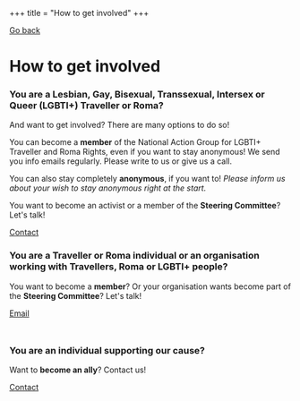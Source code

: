 +++
title = "How to get involved"
+++

[Go back](/what-we-do)

# How to get involved

<div class="color-box color-box--purple">

### You are a Lesbian, Gay, Bisexual, Transsexual, Intersex or Queer (LGBTI+) Traveller or Roma?

And want to get involved? There are many options to do so!

You can become a **member** of the National Action Group for LGBTI+ Traveller and Roma Rights, even if you want to stay anonymous! We send you info emails regularly. Please write to us or give us a call.

You can also stay completely **anonymous**, if you want to! *Please inform us about your wish to stay anonymous right at the start.* 

You want to become an activist or a member of the **Steering Committee**? Let's talk!

<div><a class="button button--white" href="/contact">Contact</a></div>
</div>

### You are a Traveller or Roma individual or an organisation working with Travellers, Roma or LGBTI+ people?

<div class="narrow-side-column">

You want to become a **member**? Or your organisation wants become part of the **Steering Committee**? Let's talk!

<div><a class="button button--green" href="/mailto:ponke.danker@exchangehouse.ie">Email</a></div>
</div>

<div class="narrow-side-column" style="margin-bottom: 3rem;"> </div>

<div class="color-box color-box--blue">

### You are an individual supporting our cause?

Want to **become an ally**? Contact us!

<div><a class="button button--white" href="/contact">Contact</a></div>
</div>
